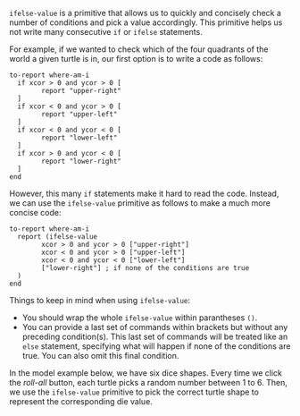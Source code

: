 `ifelse-value` is a primitive that allows us to quickly and concisely check a number of conditions and pick a value accordingly. This primitive helps us not write many consecutive `if` or `ifelse` statements. 



For example, if we wanted to check which of the four quadrants of the world a given turtle is in, our first option is to write a code as follows:

```
to-report where-am-i
  if xcor > 0 and ycor > 0 [
    	report "upper-right"
  ]
  if xcor < 0 and ycor > 0 [
    	report "upper-left"
  ]
  if xcor < 0 and ycor < 0 [
    	report "lower-left"
  ]
  if xcor > 0 and ycor < 0 [
    	report "lower-right"
  ]  
end
```



However, this many `if` statements make it hard to read the code. Instead, we can use the `ifelse-value` primitive as follows to make a much more concise code:



```
to-report where-am-i
  report (ifelse-value
    	xcor > 0 and ycor > 0 ["upper-right"]
    	xcor < 0 and ycor > 0 ["upper-left"]
    	xcor < 0 and ycor < 0 ["lower-left"]
    	["lower-right"] ; if none of the conditions are true
  )
end
```



Things to keep in mind when using `ifelse-value`: 

* You should wrap the whole `ifelse-value` within parantheses `()`.
* You can provide a last set of commands within brackets but without any preceding condition(s). This last set of commands will be treated like an `else` statement, specifying what will happen if none of the conditions are true. You can also omit this final condition.



In the model example below, we have six dice shapes. Every time we click the *roll-all* button, each turtle picks a random number between 1 to 6. Then, we use the `ifelse-value` primitive to pick the correct turtle shape to represent the corresponding die value.